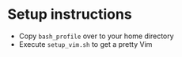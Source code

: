 # Setup instructions

* Copy ``bash_profile`` over to your home directory
* Execute ``setup_vim.sh`` to get a pretty Vim
